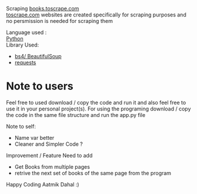Scraping [books.toscrape.com](https://books.toscrape.com/)  
[toscrape.com](https://toscrape.com/) websites are created specifically for scraping purposes and no persmission is needed for scraping them

Language used :  
[Python](https://www.python.org/)  
Library Used:  
- [bs4/ BeautifulSoup](https://www.crummy.com/software/BeautifulSoup/bs4/doc/)
- [requests](https://requests.readthedocs.io/en/latest/)

# Note to users  
Feel free to used download / copy the code and run it and also feel free to use it in your personal project(s).
For using the programing download / copy the code in the same file structure and run the app.py file

Note to self:
- Name var better
- Cleaner and Simpler Code ?

Improvement / Feature Need to add
- Get Books from multiple pages
- retrive the next set of books of the same page from the program


Happy Coding
Aatmik Dahal :)
